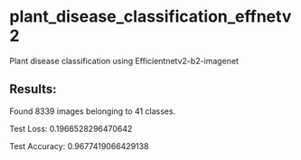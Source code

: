 # plant_disease_classification_effnetv2
Plant disease classification using Efficientnetv2-b2-imagenet

## Results:

Found 8339 images belonging to 41 classes.

Test Loss: 0.1966528296470642

Test Accuracy: 0.9677419066429138

